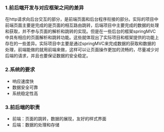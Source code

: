 ### 1.前后端开发与对应框架之间的差异

在http请求向后台交互的部分，是前端页面和后台程序衔接的部分。实际的项目中前端页面主要是完成的是页面的相互路由跳转，后端项目中主要完成的数据的处理和获取，并不参与页面的解析和跳转的实现。但是在一些后台的框架springMVC中具有相应的页面解析和跳转功能。这些就体现出了实际项目和框架提供的功能上存在的一些差异。实际项目中主要是通过springMVC来完成数据的获取和数据的处理，前端能做的就用前端来做，这样可以让页面操作更加的流畅的，尽量减少对后端的请求，并且也要保证数据的安全稳定。

### 2.系统的要求

- 响应速度快
- 数据安全可靠
- 系统稳定性高

### 3.前后端的职责

- 前端：页面的跳转，数据的展现，友好的样式界面
- 后端：数据的处理和存储